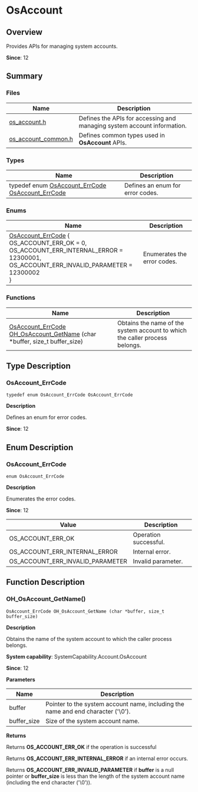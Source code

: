 # OsAccount


## Overview

Provides APIs for managing system accounts.

**Since**: 12


## Summary


### Files

| Name| Description|
| -------- | -------- |
| [os_account.h](os__account_8h.md) | Defines the APIs for accessing and managing system account information.|
| [os_account_common.h](os__account__common_8h.md) | Defines common types used in **OsAccount** APIs.|


### Types

| Name| Description|
| -------- | -------- |
| typedef enum [OsAccount_ErrCode](#osaccount_errcode-1) [OsAccount_ErrCode](#osaccount_errcode) | Defines an enum for error codes.|


### Enums

| Name| Description|
| -------- | -------- |
| [OsAccount_ErrCode](#osaccount_errcode-1) {<br>OS_ACCOUNT_ERR_OK = 0,<br>OS_ACCOUNT_ERR_INTERNAL_ERROR = 12300001,<br>OS_ACCOUNT_ERR_INVALID_PARAMETER = 12300002<br>} | Enumerates the error codes.|


### Functions

| Name| Description|
| -------- | -------- |
| [OsAccount_ErrCode](#osaccount_errcode) [OH_OsAccount_GetName](#oh_osaccount_getname) (char \*buffer, size_t buffer_size) | Obtains the name of the system account to which the caller process belongs.|


## Type Description


### OsAccount_ErrCode

```
typedef enum OsAccount_ErrCode OsAccount_ErrCode
```

**Description**

Defines an enum for error codes.

**Since**: 12


## Enum Description


### OsAccount_ErrCode

```
enum OsAccount_ErrCode
```

**Description**

Enumerates the error codes.

**Since**: 12

| Value| Description|
| -------- | -------- |
| OS_ACCOUNT_ERR_OK | Operation successful.|
| OS_ACCOUNT_ERR_INTERNAL_ERROR | Internal error.|
| OS_ACCOUNT_ERR_INVALID_PARAMETER | Invalid parameter.|


## Function Description


### OH_OsAccount_GetName()

```
OsAccount_ErrCode OH_OsAccount_GetName (char *buffer, size_t buffer_size)
```

**Description**

Obtains the name of the system account to which the caller process belongs.

**System capability**: SystemCapability.Account.OsAccount

**Since**: 12

**Parameters**

| Name| Description|
| -------- | -------- |
| buffer | Pointer to the system account name, including the name and end character ('\0').|
| buffer_size | Size of the system account name.|

**Returns**

Returns **OS_ACCOUNT_ERR_OK** if the operation is successful

Returns **OS_ACCOUNT_ERR_INTERNAL_ERROR** if an internal error occurs.

Returns **OS_ACCOUNT_ERR_INVALID_PARAMETER** if **buffer** is a null pointer or **buffer_size** is less than the length of the system account name (including the end character ('\0')).